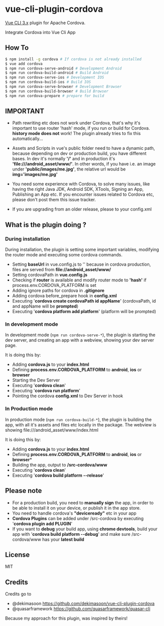 # vue-cli-plugin-cordova
[Vue CLI 3.x](https://github.com/vuejs/vue-cli) plugin for Apache Cordova.

Integrate Cordova into Vue Cli App

## How To
```sh
$ npm install -g cordova # If cordova is not already installed
$ vue add cordova
$ npm run cordova-serve-android # Development Android
$ npm run cordova-build-android # Build Android
$ npm run cordova-serve-ios # Development IOS
$ npm run cordova-build-ios # Build IOS
$ npm run cordova-serve-browser # Development Browser
$ npm run cordova-build-browser # Build Browser
$ npm run cordova-prepare # prepare for build
```
## IMPORTANT

* Path rewriting etc does not work under Cordova, that's why it's important to use router 'hash' mode, if you run or build for Cordova. **history mode does not** work! The plugin already tries to fix this automatically...

* Assets and Scripts in vue's public folder need to have a dynamic path, because depending on dev or production build, you have different bases. In dev it's normally **'/'** and in production it's **'file:///android_asset/www/'**. In other words, if you have i.e. an image under **'public/images/me.jpg'**, the relative url would be **img='images/me.jpg'**

* You need some experience with Cordova, to solve many issues, like having the right Java JDK, Android SDK, XTools, Signing an App, Publishing an App etc. If you encounter issues related to Cordova etc, please don't post them this issue tracker.

* If you are upgrading from an older release, please **<hook type="after_prepare" src="../node_modules/vue-cli-plugin-cordova/serve-config-hook.js" />** to your config.xml

## What is the plugin doing ?
### During installation

During installation, the plugin is setting some important variables, modifying the router mode and executing some cordova commands.

* Setting **baseUrl** in vue.config.js to '' because in cordova production, files are served from **file://android_asset/www/**
* Setting cordovaPath in **vue.config.js**
* Checking if **router** is available and modify router mode to **'hash'** if process.env.CORDOVA_PLATFORM is set
* Adding ignore paths for cordova in **.gitignore**
* Adding cordova before_prepare hook in  **config.xml**
* Executing '**cordova create cordovaPath id appName**' (cordovaPath, id and appName will be **prompted**)
* Executing '**cordova platform add platform**' (platform will be prompted)

### In development mode

In development mode (`npm run cordova-serve-*`), the plugin is starting the dev server, and creating an app with a webview, showing your dev server page.

It is doing this by:

* Adding **cordova.js** to your **index.html**
* Defining **process.env.CORDOVA_PLATFORM** to **android**, **ios** or **browser**
* Starting the Dev Server
* Executing '**cordova clean**'
* Executing '**cordova run platform**'
* Pointing the cordova **config.xml** to Dev Server in hook

### In Production mode

In production mode (`npm run cordova-build-*`), the plugin is building the app, with all it's assets and files etc locally in the package. The webview is showing file:///android_asset/www/index.html

It is doing this by:

* Adding **cordova.js** to your **index.html**
* Defining **process.env.CORDOVA_PLATFORM** to **android**, **ios** or **browser***
* Building the app, output to **/src-cordova/www**
* Executing '**cordova clean**'
* Executing '**cordova build platform  --release**'

## Please note

* For a production build, you need to **manually sign** the app, in order to be able to install it on your device, or publish it in the app store.  
* You need to handle cordova's **"deviceready"** etc in your app
* **Cordova Plugins** can be added under /src-cordova by executing '**cordova plugin add PLUGIN**'
* If you want to **debug** your build app, using **chrome devtools**, build your app with '**cordova build platform --debug**' and make sure /src-cordova/www has your **latest build**

## License

MIT

## Credits

Credits go to
* @dekimasoon https://github.com/dekimasoon/vue-cli-plugin-cordova
* @quasarframework https://github.com/quasarframework/quasar-cli

Because my approach for this plugin, was inspired by theirs!
